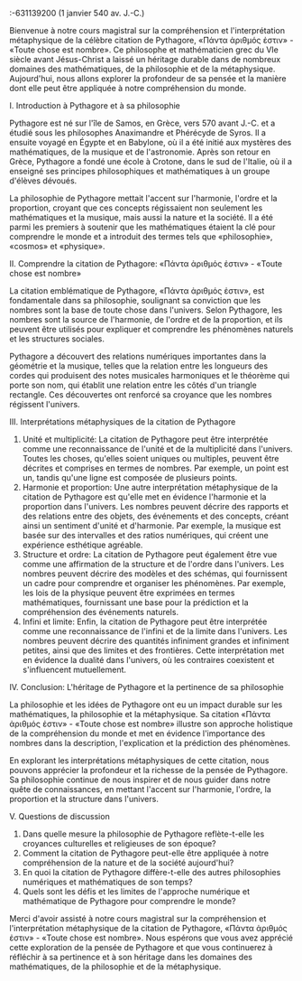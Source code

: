 :-631139200 (1 janvier 540 av. J.-C.)

Bienvenue à notre cours magistral sur la compréhension et l'interprétation métaphysique de la célèbre citation de Pythagore, «Πάντα ἀριθμός ἐστιν» - «Toute chose est nombre». Ce philosophe et mathématicien grec du VIe siècle avant Jésus-Christ a laissé un héritage durable dans de nombreux domaines des mathématiques, de la philosophie et de la métaphysique. Aujourd'hui, nous allons explorer la profondeur de sa pensée et la manière dont elle peut être appliquée à notre compréhension du monde.

I. Introduction à Pythagore et à sa philosophie

Pythagore est né sur l'île de Samos, en Grèce, vers 570 avant J.-C. et a étudié sous les philosophes Anaximandre et Phérécyde de Syros. Il a ensuite voyagé en Égypte et en Babylone, où il a été initié aux mystères des mathématiques, de la musique et de l'astronomie. Après son retour en Grèce, Pythagore a fondé une école à Crotone, dans le sud de l'Italie, où il a enseigné ses principes philosophiques et mathématiques à un groupe d'élèves dévoués.

La philosophie de Pythagore mettait l'accent sur l'harmonie, l'ordre et la proportion, croyant que ces concepts régissaient non seulement les mathématiques et la musique, mais aussi la nature et la société. Il a été parmi les premiers à soutenir que les mathématiques étaient la clé pour comprendre le monde et a introduit des termes tels que «philosophie», «cosmos» et «physique».

II. Comprendre la citation de Pythagore: «Πάντα ἀριθμός ἐστιν» - «Toute chose est nombre»

La citation emblématique de Pythagore, «Πάντα ἀριθμός ἐστιν», est fondamentale dans sa philosophie, soulignant sa conviction que les nombres sont la base de toute chose dans l'univers. Selon Pythagore, les nombres sont la source de l'harmonie, de l'ordre et de la proportion, et ils peuvent être utilisés pour expliquer et comprendre les phénomènes naturels et les structures sociales.

Pythagore a découvert des relations numériques importantes dans la géométrie et la musique, telles que la relation entre les longueurs des cordes qui produisent des notes musicales harmoniques et le théorème qui porte son nom, qui établit une relation entre les côtés d'un triangle rectangle. Ces découvertes ont renforcé sa croyance que les nombres régissent l'univers.

III. Interprétations métaphysiques de la citation de Pythagore

1. Unité et multiplicité:
La citation de Pythagore peut être interprétée comme une reconnaissance de l'unité et de la multiplicité dans l'univers. Toutes les choses, qu'elles soient uniques ou multiples, peuvent être décrites et comprises en termes de nombres. Par exemple, un point est un, tandis qu'une ligne est composée de plusieurs points.
2. Harmonie et proportion:
Une autre interprétation métaphysique de la citation de Pythagore est qu'elle met en évidence l'harmonie et la proportion dans l'univers. Les nombres peuvent décrire des rapports et des relations entre des objets, des événements et des concepts, créant ainsi un sentiment d'unité et d'harmonie. Par exemple, la musique est basée sur des intervalles et des ratios numériques, qui créent une expérience esthétique agréable.
3. Structure et ordre:
La citation de Pythagore peut également être vue comme une affirmation de la structure et de l'ordre dans l'univers. Les nombres peuvent décrire des modèles et des schémas, qui fournissent un cadre pour comprendre et organiser les phénomènes. Par exemple, les lois de la physique peuvent être exprimées en termes mathématiques, fournissant une base pour la prédiction et la compréhension des événements naturels.
4. Infini et limite:
Enfin, la citation de Pythagore peut être interprétée comme une reconnaissance de l'infini et de la limite dans l'univers. Les nombres peuvent décrire des quantités infiniment grandes et infiniment petites, ainsi que des limites et des frontières. Cette interprétation met en évidence la dualité dans l'univers, où les contraires coexistent et s'influencent mutuellement.

IV. Conclusion: L'héritage de Pythagore et la pertinence de sa philosophie

La philosophie et les idées de Pythagore ont eu un impact durable sur les mathématiques, la philosophie et la métaphysique. Sa citation «Πάντα ἀριθμός ἐστιν» - «Toute chose est nombre» illustre son approche holistique de la compréhension du monde et met en évidence l'importance des nombres dans la description, l'explication et la prédiction des phénomènes.

En explorant les interprétations métaphysiques de cette citation, nous pouvons apprécier la profondeur et la richesse de la pensée de Pythagore. Sa philosophie continue de nous inspirer et de nous guider dans notre quête de connaissances, en mettant l'accent sur l'harmonie, l'ordre, la proportion et la structure dans l'univers.

V. Questions de discussion

1. Dans quelle mesure la philosophie de Pythagore reflète-t-elle les croyances culturelles et religieuses de son époque?
2. Comment la citation de Pythagore peut-elle être appliquée à notre compréhension de la nature et de la société aujourd'hui?
3. En quoi la citation de Pythagore diffère-t-elle des autres philosophies numériques et mathématiques de son temps?
4. Quels sont les défis et les limites de l'approche numérique et mathématique de Pythagore pour comprendre le monde?

Merci d'avoir assisté à notre cours magistral sur la compréhension et l'interprétation métaphysique de la citation de Pythagore, «Πάντα ἀριθμός ἐστιν» - «Toute chose est nombre». Nous espérons que vous avez apprécié cette exploration de la pensée de Pythagore et que vous continuerez à réfléchir à sa pertinence et à son héritage dans les domaines des mathématiques, de la philosophie et de la métaphysique.